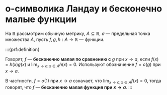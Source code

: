 # o-символика Ландау и бесконечно малые функции

На $\mathbb{R}$ рассмотрим обычную метрику, $A \subseteq \mathbb{R}$, $a$ — предельная точка множества $A$, пусть $f,g,h :A \to \mathbb{R}$ — функции.

:::{prf:definition}

Говорят, $f$ — **бесконечно малая по сравнению с** $g$ при $x \to a$, если $f(x) = h(x)g(x)$ и $\lim_{x\to a, x \in A}h(x) = 0$. Используют обозначение $f = o(g)$ при $x \to a.$ 

В частности, $f = o(1)$ при $x \to a$ означает, что $\lim_{x\to a, x \in A}f(x) = 0$, тогда говорят, что $f$ — **бесконечно малая функция при $x \to a$**.
:::